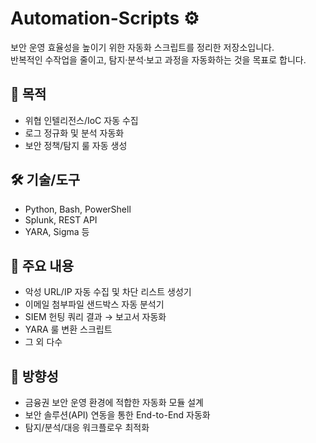 # Automation-Scripts ⚙️
보안 운영 효율성을 높이기 위한 자동화 스크립트를 정리한 저장소입니다.  
반복적인 수작업을 줄이고, 탐지·분석·보고 과정을 자동화하는 것을 목표로 합니다.  

## 📌 목적
- 위협 인텔리전스/IoC 자동 수집
- 로그 정규화 및 분석 자동화
- 보안 정책/탐지 룰 자동 생성

## 🛠️ 기술/도구
- Python, Bash, PowerShell
- Splunk, REST API
- YARA, Sigma 등

## 📂 주요 내용
- 악성 URL/IP 자동 수집 및 차단 리스트 생성기
- 이메일 첨부파일 샌드박스 자동 분석기
- SIEM 헌팅 쿼리 결과 → 보고서 자동화
- YARA 룰 변환 스크립트
- 그 외 다수

## 📖 방향성
- 금융권 보안 운영 환경에 적합한 자동화 모듈 설계
- 보안 솔루션(API) 연동을 통한 End-to-End 자동화
- 탐지/분석/대응 워크플로우 최적화
